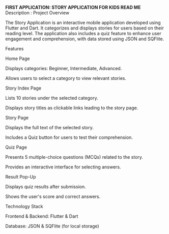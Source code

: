 **FIRST APPLICATION: STORY APPLICATION FOR KIDS READ ME**
Description :
Project Overview

The Story Application is an interactive mobile application developed using Flutter and Dart. It categorizes and displays stories for users based on their reading level. The application also includes a quiz feature to enhance user engagement and comprehension, with data stored using JSON and SQFlite.

Features

Home Page

Displays categories: Beginner, Intermediate, Advanced.

Allows users to select a category to view relevant stories.

Story Index Page

Lists 10 stories under the selected category.

Displays story titles as clickable links leading to the story page.

Story Page

Displays the full text of the selected story.

Includes a Quiz button for users to test their comprehension.

Quiz Page

Presents 5 multiple-choice questions (MCQs) related to the story.

Provides an interactive interface for selecting answers.

Result Pop-Up

Displays quiz results after submission.

Shows the user's score and correct answers.

Technology Stack

Frontend & Backend: Flutter & Dart

Database: JSON & SQFlite (for local storage)
